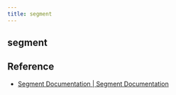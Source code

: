 ```yaml
---
title: segment
---
```


## segment


## Reference
- [Segment Documentation \| Segment Documentation](https://segment.com/docs/)
